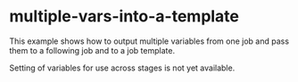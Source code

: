 # multiple-vars-into-a-template

This example shows how to output multiple variables from one job and pass them to a following job and to a job template.

Setting of variables for use across stages is not yet available.